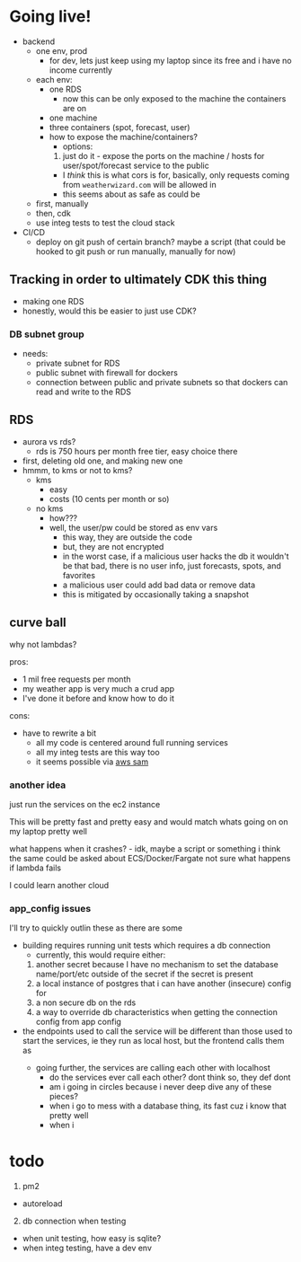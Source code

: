 # Going live!
* backend
  * one env, prod
    * for dev, lets just keep using my laptop since its free and i have no income currently
  * each env:
    * one RDS
      * now this can be only exposed to the machine the containers are on
    * one machine
    * three containers (spot, forecast, user)
    * how to expose the machine/containers?
      * options:
      1) just do it - expose the ports on the machine / hosts for user/spot/forecast service to the public 
        * I *think* this is what cors is for, basically, only requests coming from `weatherwizard.com` will be allowed in
        * this seems about as safe as could be
  * first, manually
  * then, cdk
  * use integ tests to test the cloud stack
* CI/CD
  * deploy on git push of certain branch? maybe a script (that could be hooked to git push or run manually, manually for now)

## Tracking in order to ultimately CDK this thing
* making one RDS
* honestly, would this be easier to just use CDK?

### DB subnet group
* needs:
  * private subnet for RDS
  * public subnet with firewall for dockers
  * connection between public and private subnets so that dockers can read and write to the RDS

## RDS
* aurora vs rds?
  * rds is 750 hours per month free tier, easy choice there
* first, deleting old one, and making new one
* hmmm, to kms or not to kms?
  * kms
    * easy
    * costs (10 cents per month or so)
  * no kms
    * how???
    * well, the user/pw could be stored as env vars
      * this way, they are outside the code
      * but, they are not encrypted
      * in the worst case, if a malicious user hacks the db it wouldn't be that bad, there is no user info, just forecasts, spots, and favorites
      * a malicious user could add bad data or remove data
      * this is mitigated by occasionally taking a snapshot

## curve ball
why not lambdas?

pros:
* 1 mil free requests per month
* my weather app is very much a crud app
* I've done it before and know how to do it

cons:
* have to rewrite a bit
  * all my code is centered around full running services
  * all my integ tests are this way too
  * it seems possible via [aws sam](https://docs.aws.amazon.com/serverless-application-model/latest/developerguide/serverless-sam-cli-using-invoke.html)

### another idea
just run the services on the ec2 instance

This will be pretty fast and pretty easy and would match whats going on on my laptop pretty well

what happens when it crashes? - idk, maybe a script or something
i think the same could be asked about ECS/Docker/Fargate
not sure what happens if lambda fails

I could learn another cloud


### app_config issues
I'll try to quickly outlin these as there are some
* building requires running unit tests which requires a db connection
  * currently, this would require either:
  1. another secret because I have no mechanism to set the database name/port/etc outside of the secret if the secret is present
  2. a local instance of postgres that i can have another (insecure) config for
  3. a non secure db on the rds
  4. a way to override db characteristics when getting the connection config from app config
* the endpoints used to call the service will be different than those used to start the services, ie they run as local host, but the frontend calls them as <prodIP>
  * going further, the services are calling each other with localhost
    * do the services ever call each other? dont think so, they def dont
    * am i going in circles because i never deep dive any of these pieces?
    * when i go to mess with a database thing, its fast cuz i know that pretty well
    * when i 


# todo
1. pm2
  * autoreload
2. db connection when testing
  * when unit testing, how easy is sqlite?
  * when integ testing, have a dev env
